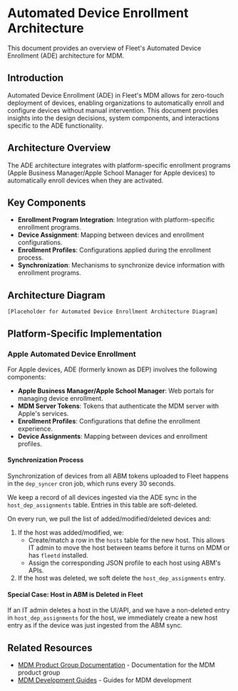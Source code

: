 # Automated Device Enrollment Architecture

This document provides an overview of Fleet's Automated Device Enrollment (ADE) architecture for MDM.

## Introduction

Automated Device Enrollment (ADE) in Fleet's MDM allows for zero-touch deployment of devices, enabling organizations to automatically enroll and configure devices without manual intervention. This document provides insights into the design decisions, system components, and interactions specific to the ADE functionality.

## Architecture Overview

The ADE architecture integrates with platform-specific enrollment programs (Apple Business Manager/Apple School Manager for Apple devices) to automatically enroll devices when they are activated.

## Key Components

- **Enrollment Program Integration**: Integration with platform-specific enrollment programs.
- **Device Assignment**: Mapping between devices and enrollment configurations.
- **Enrollment Profiles**: Configurations applied during the enrollment process.
- **Synchronization**: Mechanisms to synchronize device information with enrollment programs.

## Architecture Diagram

```
[Placeholder for Automated Device Enrollment Architecture Diagram]
```

## Platform-Specific Implementation

### Apple Automated Device Enrollment

For Apple devices, ADE (formerly known as DEP) involves the following components:

- **Apple Business Manager/Apple School Manager**: Web portals for managing device enrollment.
- **MDM Server Tokens**: Tokens that authenticate the MDM server with Apple's services.
- **Enrollment Profiles**: Configurations that define the enrollment experience.
- **Device Assignments**: Mapping between devices and enrollment profiles.

#### Synchronization Process

Synchronization of devices from all ABM tokens uploaded to Fleet happens in the `dep_syncer` cron job, which runs every 30 seconds.

We keep a record of all devices ingested via the ADE sync in the `host_dep_assignments` table. Entries in this table are soft-deleted.

On every run, we pull the list of added/modified/deleted devices and:

1. If the host was added/modified, we:
   - Create/match a row in the `hosts` table for the new host. This allows IT admin to move the host between teams before it turns on MDM or has `fleetd` installed.
   - Assign the corresponding JSON profile to each host using ABM's APIs.
2. If the host was deleted, we soft delete the `host_dep_assignments` entry.

#### Special Case: Host in ABM is Deleted in Fleet

If an IT admin deletes a host in the UI/API, and we have a non-deleted entry in `host_dep_assignments` for the host, we immediately create a new host entry as if the device was just ingested from the ABM sync.

## Related Resources

- [MDM Product Group Documentation](../../product-groups/mdm/) - Documentation for the MDM product group
- [MDM Development Guides](../../guides/mdm/) - Guides for MDM development